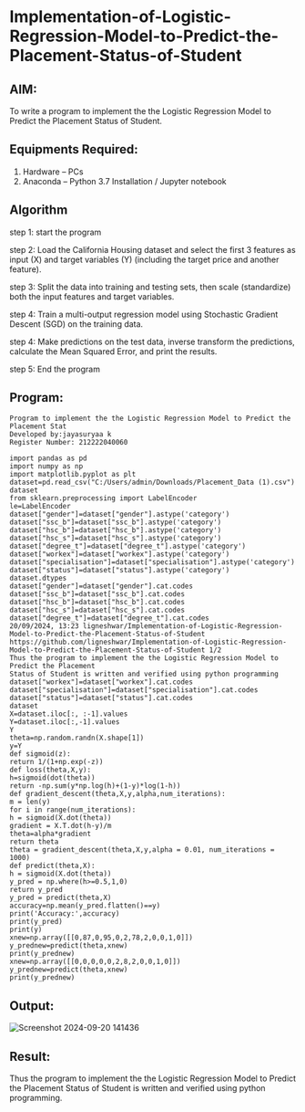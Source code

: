 # Implementation-of-Logistic-Regression-Model-to-Predict-the-Placement-Status-of-Student

## AIM:
To write a program to implement the the Logistic Regression Model to Predict the Placement Status of Student.

## Equipments Required:
1. Hardware – PCs
2. Anaconda – Python 3.7 Installation / Jupyter notebook

## Algorithm
step 1: start the program

step 2: Load the California Housing dataset and select the first 3 features as input (X) and target variables (Y) (including the target price and another feature).

step 3: Split the data into training and testing sets, then scale (standardize) both the input features and target variables.

step 4: Train a multi-output regression model using Stochastic Gradient Descent (SGD) on the training data.

step 4: Make predictions on the test data, inverse transform the predictions, calculate the Mean Squared Error, and print the results.

step 5: End the program
## Program:
```
Program to implement the the Logistic Regression Model to Predict the Placement Stat
Developed by:jayasuryaa k
Register Number: 212222040060
```
```
import pandas as pd
import numpy as np
import matplotlib.pyplot as plt
dataset=pd.read_csv("C:/Users/admin/Downloads/Placement_Data (1).csv")
dataset
from sklearn.preprocessing import LabelEncoder
le=LabelEncoder
dataset["gender"]=dataset["gender"].astype('category')
dataset["ssc_b"]=dataset["ssc_b"].astype('category')
dataset["hsc_b"]=dataset["hsc_b"].astype('category')
dataset["hsc_s"]=dataset["hsc_s"].astype('category')
dataset["degree_t"]=dataset["degree_t"].astype('category')
dataset["workex"]=dataset["workex"].astype('category')
dataset["specialisation"]=dataset["specialisation"].astype('category')
dataset["status"]=dataset["status"].astype('category')
dataset.dtypes
dataset["gender"]=dataset["gender"].cat.codes
dataset["ssc_b"]=dataset["ssc_b"].cat.codes
dataset["hsc_b"]=dataset["hsc_b"].cat.codes
dataset["hsc_s"]=dataset["hsc_s"].cat.codes
dataset["degree_t"]=dataset["degree_t"].cat.codes
20/09/2024, 13:23 ligneshwar/Implementation-of-Logistic-Regression-Model-to-Predict-the-Placement-Status-of-Student
https://github.com/ligneshwar/Implementation-of-Logistic-Regression-Model-to-Predict-the-Placement-Status-of-Student 1/2
Thus the program to implement the the Logistic Regression Model to Predict the Placement
Status of Student is written and verified using python programming
dataset["workex"]=dataset["workex"].cat.codes
dataset["specialisation"]=dataset["specialisation"].cat.codes
dataset["status"]=dataset["status"].cat.codes
dataset
X=dataset.iloc[:, :-1].values
Y=dataset.iloc[:,-1].values
Y
theta=np.random.randn(X.shape[1])
y=Y
def sigmoid(z):
return 1/(1+np.exp(-z))
def loss(theta,X,y):
h=sigmoid(dot(theta))
return -np.sum(y*np.log(h)+(1-y)*log(1-h))
def gradient_descent(theta,X,y,alpha,num_iterations):
m = len(y)
for i in range(num_iterations):
h = sigmoid(X.dot(theta))
gradient = X.T.dot(h-y)/m
theta=alpha*gradient
return theta
theta = gradient_descent(theta,X,y,alpha = 0.01, num_iterations = 1000)
def predict(theta,X):
h = sigmoid(X.dot(theta))
y_pred = np.where(h>=0.5,1,0)
return y_pred
y_pred = predict(theta,X)
accuracy=np.mean(y_pred.flatten()==y)
print('Accuracy:',accuracy)
print(y_pred)
print(y)
xnew=np.array([[0,87,0,95,0,2,78,2,0,0,1,0]])
y_prednew=predict(theta,xnew)
print(y_prednew)
xnew=np.array([[0,0,0,0,0,2,8,2,0,0,1,0]])
y_prednew=predict(theta,xnew)
print(y_prednew)
```


## Output:
![Screenshot 2024-09-20 141436](https://github.com/user-attachments/assets/f6f5680e-f220-4529-9ffd-bdfc23d1a82a)




## Result:
Thus the program to implement the the Logistic Regression Model to Predict the Placement Status of Student is written and verified using python programming.
